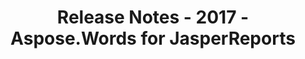 ﻿---
title: Release Notes - 2017 - Aspose.Words for JasperReports
articleTitle: Release Notes - 2017
linktitle: Release Notes - 2017
description: "Release Notes - 2017 – learn about the latest updates and fixes."
type: docs
weight: 40
url: /jasperreports/release-notes-2017/
---



